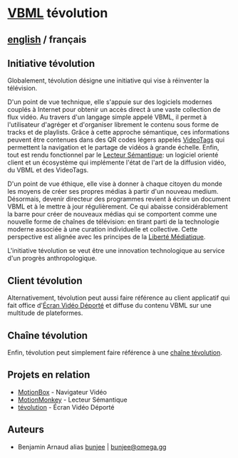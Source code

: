 # [VBML](README.md) tévolution

## [english](../tevolution.md) / français

## Initiative tévolution

Globalement, tévolution désigne une initiative qui vise à réinventer la télévision.

D'un point de vue technique, elle s'appuie sur des logiciels modernes couplés à Internet pour
obtenir un accès direct à une vaste collection de flux vidéo. Au travers d'un langage simple appelé
VBML, il permet à l'utilisateur d'agréger et d'organiser librement le contenu sous forme de tracks
et de playlists. Grâce à cette approche sémantique, ces informations peuvent être contenues dans
des QR codes légers appelés [VideoTags](https://omega.gg/about/VideoTag/fr) qui permettent la
navigation et le partage de vidéos à grande échelle. Enfin, tout est rendu fonctionnel par le
[Lecteur Sémantique](https://omega.gg/about/SemanticPlayer/fr): un logiciel orienté client et un
écosystème qui implémente l'état de l'art de la diffusion vidéo, du VBML et des VideoTags.

D'un point de vue éthique, elle vise à donner à chaque citoyen du monde les moyens de créer ses
propres médias à partir d'un nouveau medium. Désormais, devenir directeur des programmes revient à
écrire un document VBML et à le mettre à jour régulièrement. Ce qui abaisse considérablement la
barre pour créer de nouveaux médias qui se comportent comme une nouvelle forme de chaînes de
télévision: en tirant parti de la technologie moderne associée à une curation individuelle et
collective. Cette perspective est alignée avec les principes de la [Liberté Médiatique](https://omega.gg/about/MotionFreedom/fr).

L'initiative tévolution se veut être une innovation technologique au service d'un progrès
anthropologique.

## Client tévolution

Alternativement, tévolution peut aussi faire référence au client applicatif qui fait office
d'[Écran Vidéo Déporté](https://omega.gg/about/RemoteVideoScreen/fr) et diffuse du contenu VBML sur
une multitude de plateformes.

## Chaîne tévolution

Enfin, tévolution peut simplement faire référence à une [chaîne tévolution](https://omega.gg/about/channel/fr).

## Projets en relation

- [MotionBox](https://omega.gg/MotionBox/sources) - Navigateur Vidéo
- [MotionMonkey](https://omega.gg/MotionMonkey/fr) - Lecteur Sémantique
- [tévolution](https://omega.gg/tevolution/fr) - Écran Vidéo Déporté

## Auteurs

- Benjamin Arnaud alias [bunjee](https://bunjee.me/fr) | <bunjee@omega.gg>
